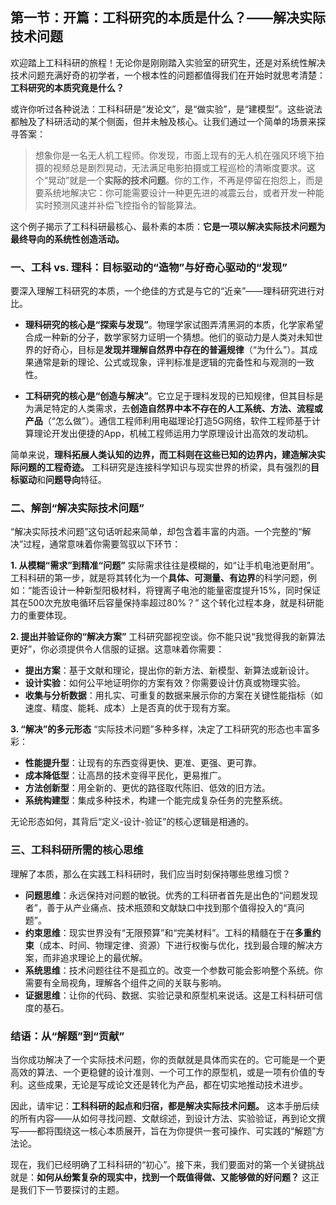 ## 第一节：开篇：工科研究的本质是什么？——解决实际技术问题

欢迎踏上工科科研的旅程！无论你是刚刚踏入实验室的研究生，还是对系统性解决技术问题充满好奇的初学者，一个根本性的问题都值得我们在开始时就思考清楚：**工科研究的本质究竟是什么？**

或许你听过各种说法：工科科研是“发论文”，是“做实验”，是“建模型”。这些说法都触及了科研活动的某个侧面，但并未触及核心。让我们通过一个简单的场景来探寻答案：

> 想象你是一名无人机工程师。你发现，市面上现有的无人机在强风环境下拍摄的视频总是剧烈晃动，无法满足电影拍摄或工程巡检的清晰度要求。这个“晃动”就是一个**实际的技术问题**。你的工作，不再是停留在抱怨上，而是要系统地解决它：你可能需要设计一种更先进的减震云台，或者开发一种能实时预测风速并补偿飞控指令的智能算法。

这个例子揭示了工科科研最核心、最朴素的本质：**它是一项以解决实际技术问题为最终导向的系统性创造活动。**

### 一、工科 vs. 理科：目标驱动的“造物”与好奇心驱动的“发现”

要深入理解工科研究的本质，一个绝佳的方式是与它的“近亲”——理科研究进行对比。

*   **理科研究的核心是“探索与发现”**。物理学家试图弄清黑洞的本质，化学家希望合成一种新的分子，数学家努力证明一个猜想。他们的驱动力是人类对未知世界的好奇心，目标是**发现并理解自然界中存在的普遍规律**（“为什么”）。其成果通常是新的理论、公式或现象，评判标准是逻辑的完备性和与观测的一致性。

*   **工科研究的核心是“创造与解决”**。它立足于理科发现的已知规律，但其目标是为满足特定的人类需求，去**创造自然界中本不存在的人工系统、方法、流程或产品**（“怎么做”）。通信工程师利用电磁理论打造5G网络，软件工程师基于计算理论开发出便捷的App，机械工程师运用力学原理设计出高效的发动机。

简单来说，**理科拓展人类认知的边界，而工科则在这些已知的边界内，建造解决实际问题的工程奇迹。** 工科研究是连接科学知识与现实世界的桥梁，具有强烈的**目标驱动**和**问题导向**特征。

### 二、解剖“解决实际技术问题”

“解决实际技术问题”这句话听起来简单，却包含着丰富的内涵。一个完整的“解决”过程，通常意味着你需要驾驭以下环节：

**1. 从模糊“需求”到精准“问题”**
实际需求往往是模糊的，如“让手机电池更耐用”。工科科研的第一步，就是将其转化为一个**具体、可测量、有边界**的科学问题，例如：“能否设计一种新型阳极材料，将锂离子电池的能量密度提升15%，同时保证其在500次充放电循环后容量保持率超过80%？” 这个转化过程本身，就是科研能力的重要体现。

**2. 提出并验证你的“解决方案”**
工科研究鄙视空谈。你不能只说“我觉得我的新算法更好”，你必须提供令人信服的证据。这意味着你需要：
*   **提出方案**：基于文献和理论，提出你的新方法、新模型、新算法或新设计。
*   **设计实验**：如何公平地证明你的方案有效？你需要设计仿真或物理实验。
*   **收集与分析数据**：用扎实、可重复的数据来展示你的方案在关键性能指标（如速度、精度、能耗、成本）上是否真的优于现有方案。

**3. “解决”的多元形态**
“实际技术问题”多种多样，决定了工科研究的形态也丰富多彩：
*   **性能提升型**：让现有的东西变得更快、更准、更强、更可靠。
*   **成本降低型**：让高昂的技术变得平民化，更易推广。
*   **方法创新型**：用全新的、更优的路径取代陈旧、低效的旧方法。
*   **系统构建型**：集成多种技术，构建一个能完成复杂任务的完整系统。

无论形态如何，其背后“定义-设计-验证”的核心逻辑是相通的。

### 三、工科科研所需的核心思维

理解了本质，那么在实践工科科研时，我们应当时刻保持哪些思维习惯？

*   **问题思维**：永远保持对问题的敏锐。优秀的工科研者首先是出色的“问题发现者”，善于从产业痛点、技术瓶颈和文献缺口中找到那个值得投入的“真问题”。
*   **约束思维**：现实世界没有“无限预算”和“完美材料”。工科的精髓在于在**多重约束**（成本、时间、物理定律、资源）下进行权衡与优化，找到最合理的解决方案，而非追求理论上的最优解。
*   **系统思维**：技术问题往往不是孤立的。改变一个参数可能会影响整个系统。你需要有全局视角，理解各个组件之间的关联与影响。
*   **证据思维**：让你的代码、数据、实验记录和原型机来说话。这是工科科研可信度的基石。

### 结语：从“解题”到“贡献”

当你成功解决了一个实际技术问题，你的贡献就是具体而实在的。它可能是一个更高效的算法、一个更稳健的设计准则、一个可工作的原型机，或是一项有价值的专利。这些成果，无论是写成论文还是转化为产品，都在切实地推动技术进步。

因此，请牢记：**工科科研的起点和归宿，都是解决实际技术问题。** 这本手册后续的所有内容——从如何寻找问题、文献综述，到设计方法、实验验证，再到论文撰写——都将围绕这一核心本质展开，旨在为你提供一套可操作、可实践的“解题”方法论。

现在，我们已经明确了工科科研的“初心”。接下来，我们要面对的第一个关键挑战就是：**如何从纷繁复杂的现实中，找到一个既值得做、又能够做的好问题？** 这正是我们下一节要探讨的主题。